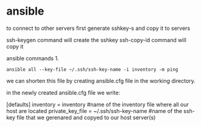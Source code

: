 # ansible


to connect to other servers first generate sshkey-s and copy it to servers

ssh-keygen command will create the sshkey
ssh-copy-id command will copy it

ansible commands
1.

`ansible all --key-file ~/.ssh/ssh-key-name -i inventory -m ping`

we can shorten this file by creating ansible.cfg file in the working directory.

in the newly created ansible.cfg file we write:

[defaults]
inventory = inventory #name of the inventory file where all our host are located
private_key_file = ~/.ssh/ssh-key-name #name of the ssh-key file that we gerenared and copyed to our host server(s)


